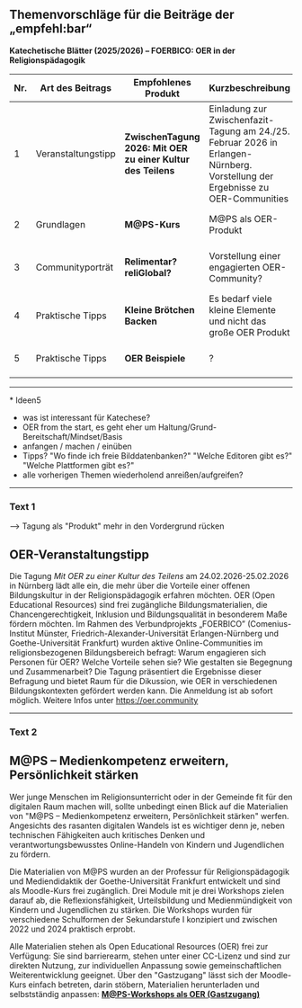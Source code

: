 ## Themenvorschläge für die Beiträge der „empfehl:bar“  
**Katechetische Blätter (2025/2026) – FOERBICO: OER in der Religionspädagogik**

| Nr. | Art des Beitrags      | Empfohlenes Produkt                                     | Kurzbeschreibung                                                                 | Bezug zu OER/ OER to go                                                            | Geplantes Heft | Abgabe bis             | Autor:in       |
|-----|-----------------------|---------------------------------------------|----------------------------------------------------------------------------------|---------------------------------------------------------------------------|----------------|------------------------|----------------|
| 1   | Veranstaltungstipp    | **ZwischenTagung 2026: Mit OER zu einer Kultur des Teilens** | Einladung zur Zwischenfazit-Tagung am 24./25. Februar 2026 in Erlangen-Nürnberg. Vorstellung der Ergebnisse zu OER-Communities | Förderung einer OER-Kultur in religionsbezogenen Communites                | 4/2025         | Anfang August 2025     | Phillip        |
| 2   | Grundlagen            | **M@PS-Kurs**                 | M@PS als OER-Produkt | Einführung in OER, mit Link zu Material                               | 5/2025         | Anfang September 2025  | Laura          |
| 3  | Communityporträt      | **Relimentar? reliGlobal?**                | Vorstellung einer engagierten OER-Community?                                     | Sichtbarmachung aktiver Netzwerke in der religiösen Bildung             | 1/2026         | Okt/Nov 2026    | Jörg        |
| 4   | Praktische Tipps     | **Kleine Brötchen Backen**                | Es bedarf viele kleine Elemente und nicht das große OER Produkt                                     | Um vor Überforderung zu schützen         | ?         | ?   | Phillip      |
| 5   | Praktische Tipps     | **OER Beispiele**                | ?                                   | ?         | ?         | ?   |   Ludger (& ggf Gina)    |

----

\* Ideen5
- was ist interessant für Katechese?
- OER from the start, es geht eher um Haltung/Grund-Bereitschaft/Mindset/Basis
- anfangen / machen / einüben
- Tipps? "Wo finde ich freie Bilddatenbanken?" "Welche Editoren gibt es?" "Welche Plattformen gibt es?"
- alle vorherigen Themen wiederholend anreißen/aufgreifen?
---
### Text 1
--> Tagung als "Produkt" mehr in den Vordergrund rücken
## OER-Veranstaltungstipp
Die Tagung *Mit OER zu einer Kultur des Teilens* am 24.02.2026-25.02.2026 in Nürnberg lädt alle ein, die mehr über die Vorteile einer offenen Bildungskultur in der Religionspädagogik erfahren möchten. 
OER (Open Educational Resources) sind frei zugängliche Bildungsmaterialien, die Chancengerechtigkeit, Inklusion und Bildungsqualität in besonderem Maße fördern möchten. Im Rahmen des Verbundprojekts „FOERBICO” (Comenius-Institut Münster, Friedrich-Alexander-Universität Erlangen-Nürnberg und Goethe-Universität Frankfurt) wurden aktive Online-Communities im religionsbezogenen Bildungsbereich befragt: Warum engagieren sich Personen für OER? Welche Vorteile sehen sie? Wie gestalten sie Begegnung und Zusammenarbeit? Die Tagung präsentiert die Ergebnisse dieser Befragung und bietet Raum für die Dikussion, wie OER in verschiedenen Bildungskontexten gefördert werden kann. Die Anmeldung ist ab sofort möglich. Weitere Infos unter https://oer.community


---
### Text 2

## M@PS – Medienkompetenz erweitern, Persönlichkeit stärken

Wer junge Menschen im Religionsunterricht oder in der Gemeinde fit für den digitalen Raum machen will, sollte unbedingt einen Blick auf die Materialien von "M@PS – Medienkompetenz erweitern, Persönlichkeit stärken" werfen. Angesichts des rasanten digitalen Wandels ist es wichtiger denn je, neben technischen Fähigkeiten auch kritisches Denken und verantwortungsbewusstes Online-Handeln von Kindern und Jugendlichen zu fördern.

Die Materialien von M@PS wurden an der Professur für Religionspädagogik und Mediendidaktik der Goethe-Universität Frankfurt entwickelt und sind als Moodle-Kurs frei zugänglich. Drei Module mit je drei Workshops zielen darauf ab, die Reflexionsfähigkeit, Urteilsbildung und Medienmündigkeit von Kindern und Jugendlichen zu stärken. Die Workshops wurden für verschiedene Schulformen der Sekundarstufe I konzipiert und zwischen 2022 und 2024 praktisch erprobt.

Alle Materialien stehen als Open Educational Resources (OER) frei zur Verfügung: Sie sind barrierearm, stehen unter einer CC-Lizenz und sind zur direkten Nutzung, zur individuellen Anpassung sowie gemeinschaftlichen Weiterentwicklung geeignet. Über den "Gastzugang" lässt sich der Moodle-Kurs einfach betreten, darin stöbern, Materialien herunterladen und selbstständig anpassen:
**[M@PS-Workshops als OER (Gastzugang)](https://moodle-connect.s.studiumdigitale.uni-frankfurt.de/moodle/course/view.php?id=57)**


